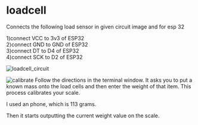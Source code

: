 # loadcell

Connects the following load sensor in given circuit image and for esp 32  

1)connect VCC to 3v3 of ESP32  
2)connect GND to GND of ESP32  
3)connect DT to D4 of ESP32  
4)connect SCK to D2 of ESP32  

![loadcell_circuit](https://user-images.githubusercontent.com/59831591/232223265-1ad66ebe-3be8-4082-bfdd-a4506f218bad.png)



  
 ![calibrate](https://user-images.githubusercontent.com/59831591/232223155-f33f55d7-9811-491d-a7fa-1bdf44aa5048.png)
Follow the directions in the terminal window. It asks you to put a known mass onto the load cells and then enter the weight of that item. This process calibrates your scale.   

I used an phone, which is 113 grams.  

Then it starts outputting the current weight value on the scale.   
